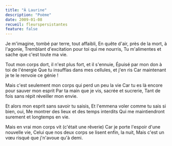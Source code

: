 ```yaml
---
title: "À Laurine"
description: "Poème"
date: 2009-01-08
recueil: fleurspersistantes
feature: false
---
```


Je m'imagine, tombé par terre, tout affaibli,
En quête d'air, près de la mort, à l'agonie,
Tremblant d'excitation pour toi qui me nourris,
Tu m'alimentes et sache que c'est toute ma vie.

Tout mon corps dort, il n'est plus fort, et il s'ennuie,
Épuisé par mon don à toi de l'énergie
Que tu insufflas dans mes cellules, et j'en ris
Car maintenant je te le renvoie ce génie !

Mais c'est seulement mon corps qui perd un peu la vie
Car tu es là encore pour sauver mon esprit
Par ta main que je vis, sacrée et sucrerie,
Tant de fois sans répit réveiller mon envie.

Et alors mon esprit sans savoir tu saisis,
Et l'emmena voler comme tu sais si bien, oui,
Me montrer des lieux et des temps interdits
Qui me maintiendront surement et longtemps en vie.

Mais en vrai mon corps vit (c'était une rêverie)
Car je porte l'espoir d'une nouvelle vie,
Celui que nos deux corps se lisent enfin, la nuit,
Mais c'est un vœu risqué que j'n'avoue qu'à demi.
